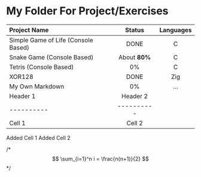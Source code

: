 # My Folder For Project/Exercises

| Project Name | Status | Languages |                   
| :----------- | :-------------: | :------:|
| Simple Game of Life (Console Based) | DONE | C |
| Snake Game (Console Based) |About **80%**| C |
| Tetris (Console Based) | 0% | C |
| XOR128 | DONE | Zig |
| My Own Markdown | 0% | … |
| Header 1 | Header 2 |
|----------|----------|
| Cell 1   | Cell 2   |
<tr>
  <td>Added Cell 1</td>
  <td>Added Cell 2</td>
</tr>


/*
	$$
	\sum_{i=1}^n i = \frac{n(n+1)}{2}
	$$
*/
